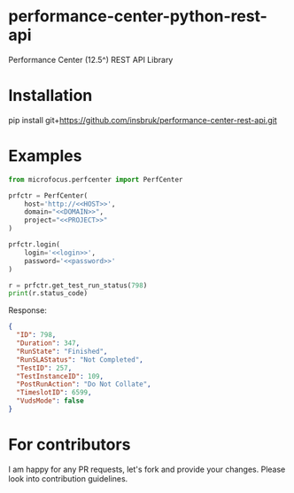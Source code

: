 # performance-center-python-rest-api
Performance Center (12.5^) REST API Library

# Installation

pip install git+https://github.com/insbruk/performance-center-rest-api.git

# Examples 
```python
from microfocus.perfcenter import PerfCenter

prfctr = PerfCenter(
    host='http://<<HOST>>',
    domain="<<DOMAIN>>",
    project="<<PROJECT>>"
)

prfctr.login(
    login='<<login>>',
    password='<<password>>'
)

r = prfctr.get_test_run_status(798)
print(r.status_code)
```
Response:
```json
{
  "ID": 798,
  "Duration": 347,
  "RunState": "Finished",
  "RunSLAStatus": "Not Completed",
  "TestID": 257,
  "TestInstanceID": 109,
  "PostRunAction": "Do Not Collate",
  "TimeslotID": 6599,
  "VudsMode": false
}
```

# For contributors
I am happy for any PR requests, let's fork and provide your changes.
Please look into contribution guidelines.
